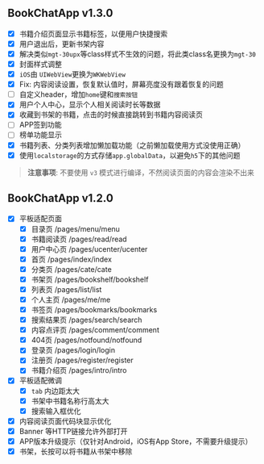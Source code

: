 ## BookChatApp v1.3.0
- [x] 书籍介绍页面显示书籍标签，以便用户快捷搜索
- [x] 用户退出后，更新书架内容
- [x] 解决类似`mgt-30upx`等class样式不生效的问题，将此类class名更换为`mgt-30`
- [x] 封面样式调整
- [x] `iOS`由 `UIWebView`更换为`WKWebView`
- [x] Fix: 内容阅读设置，恢复默认值时，屏幕亮度没有跟着恢复的问题
- [ ] 自定义header，增加`home`键和`搜索按钮`
- [x] 用户个人中心，显示个人相关阅读时长等数据
- [x] 收藏到书架的书籍，点击的时候直接跳转到书籍内容阅读页
- [ ] APP签到功能
- [ ] 榜单功能显示
- [x] 书籍列表、分类列表增加懒加载功能（之前懒加载使用方式没使用正确）
- [x] 使用`localstorage`的方式存储`app.globalData`，以避免`h5`下的其他问题 

> **注意事项**: 不要使用 `v3` 模式进行编译，不然阅读页面的内容会渲染不出来

## BookChatApp v1.2.0
- [x] 平板适配页面
	- [x] 目录页            /pages/menu/menu
	- [x] 书籍阅读页         /pages/read/read
	- [x] 用户中心页         /pages/ucenter/ucenter
	- [x] 首页              /pages/index/index
	- [x] 分类页            /pages/cate/cate
	- [x] 书架页            /pages/bookshelf/bookshelf
	- [x] 列表页            /pages/list/list
	- [x] 个人主页          /pages/me/me
	- [x] 书签页            /pages/bookmarks/bookmarks
	- [x] 搜索结果页         /pages/search/search
	- [x] 内容点评页         /pages/comment/comment
	- [x] 404页            /pages/notfound/notfound
	- [x] 登录页            /pages/login/login
	- [x] 注册页            /pages/register/register
	- [x] 书籍介绍页         /pages/intro/intro
- [x] 平板适配微调
	- [x] `tab` 内边距太大
	- [x] 书架中书籍名称行高太大
	- [x] 搜索输入框优化
- [x] 内容阅读页面代码块显示优化
- [x] Banner 等HTTP链接允许外部打开
- [x] APP版本升级提示（仅针对Android，iOS有App Store，不需要升级提示） 
- [x] 书架，长按可以将书籍从书架中移除